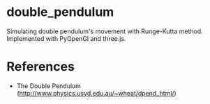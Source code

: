 # double_pendulum
Simulating double pendulum's movement with Runge-Kutta method. Implemented with PyOpenGl and three.js.

# References
- The Double Pendulum (http://www.physics.usyd.edu.au/~wheat/dpend_html/)
